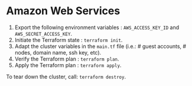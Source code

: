 # Amazon Web Services

1. Export the following environment variables : `AWS_ACCESS_KEY_ID` and `AWS_SECRET_ACCESS_KEY`.
2. Initiate the Terraform state : `terraform init`.
3. Adapt the cluster variables in the `main.tf` file (i.e.: # guest accounts, # nodes, domain name, ssh key, etc).
4. Verify the Terraform plan : `terraform plan`.
5. Apply the Terraform plan : `terraform apply`.

To tear down the cluster, call: `terraform destroy`.
